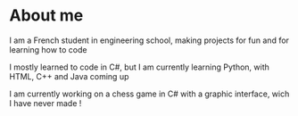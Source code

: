 # About me

I am a French student in engineering school, making projects for fun and for learning how to code

I mostly learned to code in C#, but I am currently learning Python, with HTML, C++ and Java coming up

I am currently working on a chess game in C# with a graphic interface, wich I have never made !
